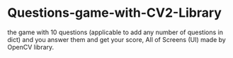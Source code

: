 # Questions-game-with-CV2-Library
the game with 10 questions (applicable to add any number of questions in dict) and you answer them and get your score, All of Screens (UI) made by OpenCV library.
